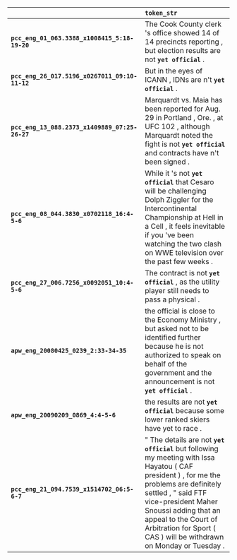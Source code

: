 |                                                | `token_str`                                                                                                                                                                                                                                                                                                 |
|:-----------------------------------------------|:------------------------------------------------------------------------------------------------------------------------------------------------------------------------------------------------------------------------------------------------------------------------------------------------------------|
| **`pcc_eng_01_063.3388_x1008415_5:18-19-20`**  | The Cook County clerk 's office showed 14 of 14 precincts reporting , but election results are not __``yet official``__ .                                                                                                                                                                                   |
| **`pcc_eng_26_017.5196_x0267011_09:10-11-12`** | But in the eyes of ICANN , IDNs are n't __``yet official``__ .                                                                                                                                                                                                                                              |
| **`pcc_eng_13_088.2373_x1409889_07:25-26-27`** | Marquardt vs. Maia has been reported for Aug. 29 in Portland , Ore. , at UFC 102 , although Marquardt noted the fight is not __``yet official``__ and contracts have n't been signed .                                                                                                                      |
| **`pcc_eng_08_044.3830_x0702118_16:4-5-6`**    | While it 's not __``yet official``__ that Cesaro will be challenging Dolph Ziggler for the Intercontinental Championship at Hell in a Cell , it feels inevitable if you 've been watching the two clash on WWE television over the past few weeks .                                                         |
| **`pcc_eng_27_006.7256_x0092051_10:4-5-6`**    | The contract is not __``yet official``__ , as the utility player still needs to pass a physical .                                                                                                                                                                                                           |
| **`apw_eng_20080425_0239_2:33-34-35`**         | the official is close to the Economy Ministry , but asked not to be identified further because he is not authorized to speak on behalf of the government and the announcement is not __``yet official``__ .                                                                                                 |
| **`apw_eng_20090209_0869_4:4-5-6`**            | the results are not __``yet official``__ because some lower ranked skiers have yet to race .                                                                                                                                                                                                                |
| **`pcc_eng_21_094.7539_x1514702_06:5-6-7`**    | " The details are not __``yet official``__ but following my meeting with Issa Hayatou ( CAF president ) , for me the problems are definitely settled , " said FTF vice-president Maher Snoussi adding that an appeal to the Court of Arbitration for Sport ( CAS ) will be withdrawn on Monday or Tuesday . |